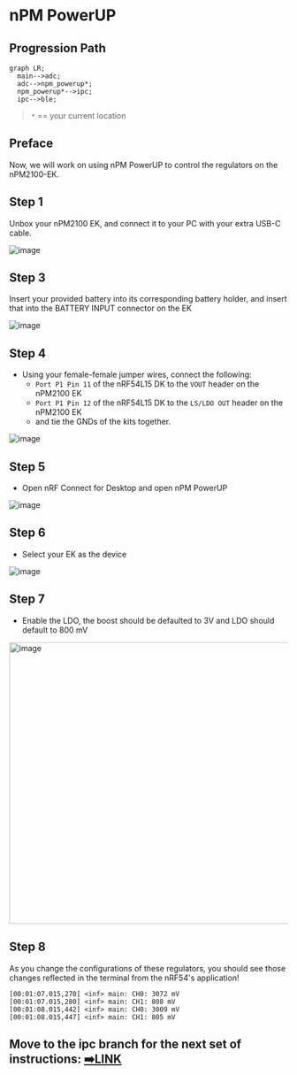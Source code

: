 # nPM PowerUP
## Progression Path
```mermaid
graph LR;
  main-->adc;
  adc-->npm_powerup*;
  npm_powerup*-->ipc;
  ipc-->ble;
```
> `*` == your current location

## Preface
Now, we will work on using nPM PowerUP to control the regulators on the nPM2100-EK.

## Step 1
Unbox your nPM2100 EK, and connect it to your PC with your extra USB-C cable.

![image](https://github.com/user-attachments/assets/ac3b1409-de8e-4899-b2cb-9ac7c6adfd16)


## Step 3
Insert your provided battery into its corresponding battery holder, and insert that into the BATTERY INPUT connector on the EK

![image](https://github.com/user-attachments/assets/2869d224-5a36-46c8-89d8-eb26258c1507)

## Step 4
- Using your female-female jumper wires, connect the following:
  - `Port P1 Pin 11` of the nRF54L15 DK to the `VOUT` header on the nPM2100 EK
  - `Port P1 Pin 12` of the nRF54L15 DK to the `LS/LDO OUT` header on the nPM2100 EK
  - and tie the GNDs of the kits together.

![image](https://github.com/user-attachments/assets/d7cd910a-1cfc-484e-952c-9f640de54315)


## Step 5
- Open nRF Connect for Desktop and open nPM PowerUP

![image](https://github.com/user-attachments/assets/22bb55af-fb62-4c20-aa0d-d5ab089d637e)

## Step 6
- Select your EK as the device

![image](https://github.com/user-attachments/assets/43b16b08-48fd-4226-82f5-91e82970d598)

## Step 7
- Enable the LDO, the boost should be defaulted to 3V and LDO should default to 800 mV

<img width="1065" height="509" alt="image" src="https://github.com/user-attachments/assets/f63eadfb-3da6-4c66-91dd-5eada0fa59b4" />


## Step 8
As you change the configurations of these regulators, you should see those changes reflected in the terminal from the nRF54's application!
```
[00:01:07.015,270] <inf> main: CH0: 3072 mV
[00:01:07.015,280] <inf> main: CH1: 808 mV
[00:01:08.015,442] <inf> main: CH0: 3009 mV
[00:01:08.015,447] <inf> main: CH1: 805 mV
```

## Move to the ipc branch for the next set of instructions: [➡️LINK](https://github.com/droidecahedron/nrf_peripheral_dmm/tree/ipc)
